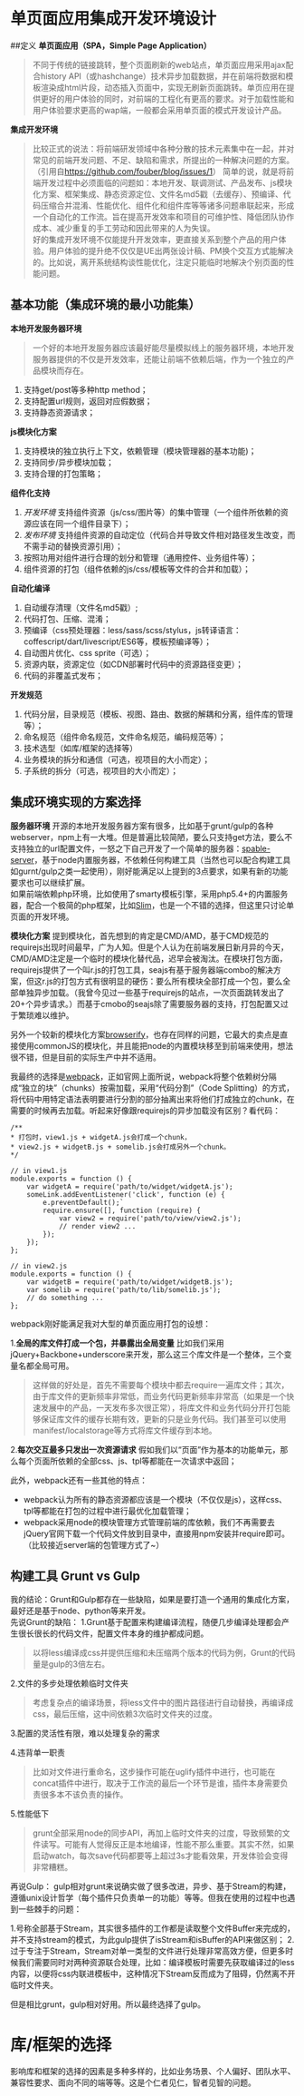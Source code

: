 # 单页面应用集成开发环境设计
##定义
**单页面应用（SPA，Simple Page Application）**  
>不同于传统的链接跳转，整个页面刷新的web站点，单页面应用采用ajax配合history API（或hashchange）技术异步加载数据，并在前端将数据和模板渲染成html片段，动态插入页面中，实现无刷新页面跳转。单页应用在提供更好的用户体验的同时，对前端的工程化有更高的要求。对于加载性能和用户体验要求更高的wap端，一般都会采用单页面的模式开发设计产品。

**集成开发环境**
>比较正式的说法：将前端研发领域中各种分散的技术元素集中在一起，并对常见的前端开发问题、不足、缺陷和需求，所提出的一种解决问题的方案。（引用自<https://github.com/fouber/blog/issues/1>）
简单的说，就是将前端开发过程中必须面临的问题如：本地开发、联调测试、产品发布、js模块化方案、框架集成、静态资源定位、文件名md5戳（去缓存）、预编译、代码压缩合并混淆、性能优化、组件化和组件库等等诸多问题串联起来，形成一个自动化的工作流。旨在提高开发效率和项目的可维护性、降低团队协作成本、减少重复的手工劳动和因此带来的人为失误。  
好的集成开发环境不仅能提升开发效率，更直接关系到整个产品的用户体验。用户体验的提升绝不仅仅是UE出两张设计稿、PM换个交互方式能解决的。比如说，离开系统结构谈性能优化，注定只能临时地解决个别页面的性能问题。

## 基本功能（集成环境的最小功能集）
**本地开发服务器环境**
>一个好的本地开发服务器应该最好能尽量模拟线上的服务器环境，本地开发服务器提供的不仅是开发效率，还能让前端不依赖后端，作为一个独立的产品模块而存在。

1. 支持get/post等多种http method；
2. 支持配置url规则，返回对应假数据；
3. 支持静态资源请求；

**js模块化方案**
1. 支持模块的独立执行上下文，依赖管理（模块管理器的基本功能)；
2. 支持同步/异步模块加载；
3. 支持合理的打包策略；

**组件化支持**
1. *开发环境* 支持组件资源（js/css/图片等）的集中管理（一个组件所依赖的资源应该在同一个组件目录下）；
2. *发布环境* 支持组件资源的自动定位（代码合并导致文件相对路径发生改变，而不需手动的替换资源引用）；
3. 按照功用对组件进行合理的划分和管理（通用控件、业务组件等）；
4. 组件资源的打包（组件依赖的js/css/模板等文件的合并和加载）；

**自动化编译**
1. 自动缓存清理（文件名md5戳）;
2. 代码打包、压缩、混淆；
3. 预编译（css预处理器：less/sass/scss/stylus，js转译语言：coffescript/dart/livescript/ES6等，模板预编译等）；
4. 自动图片优化、css sprite（可选）；
5. 资源内联，资源定位（如CDN部署时代码中的资源路径变更）；
6. 代码的非覆盖式发布；

**开发规范**
1. 代码分层，目录规范（模板、视图、路由、数据的解耦和分离，组件库的管理等）；
2. 命名规范（组件命名规范，文件命名规范，编码规范等）；
3. 技术选型（如库/框架的选择等）
4. 业务模块的拆分和通信（可选，视项目的大小而定）；
5. 子系统的拆分（可选，视项目的大小而定）；

## 集成环境实现的方案选择
**服务器环境**
开源的本地开发服务器方案有很多，比如基于grunt/gulp的各种webserver，npm上有一大堆。但是普遍比较简陋，要么只支持get方法，要么不支持独立的url配置文件，一怒之下自己开发了一个简单的服务器：[spable-server](https://github.com/busyfruit/spable-server)，基于node内置服务器，不依赖任何构建工具（当然也可以配合构建工具如gurnt/gulp之类一起使用），刚好能满足以上提到的3点要求，如果有新的功能要求也可以继续扩展。    
如果前端依赖php环境，比如使用了smarty模板引擎，采用php5.4+的内置服务器，配合一个极简的php框架，比如[Slim](http://www.slimframework.com/)，也是一个不错的选择，但这里只讨论单页面的开发环境。

**模块化方案**
提到模块化，首先想到的肯定是CMD/AMD，基于CMD规范的requirejs出现时间最早，广为人知。但是个人认为在前端发展日新月异的今天，CMD/AMD注定是一个临时的模块化替代品，迟早会被淘汰。在模块打包方面，requirejs提供了一个叫r.js的打包工具，seajs有基于服务器端combo的解决方案，但这r.js的打包方式有很明显的硬伤：要么所有模块全部打成一个包，要么全部单独异步加载。（我曾今见过一些基于requirejs的站点，一次页面跳转发出了20+个异步请求。）而基于cmobo的seajs除了需要服务器的支持，打包配置又过于繁琐难以维护。

另外一个较新的模块化方案[browserify](http://browserify.org/)，也存在同样的问题，它最大的卖点是直接使用commonJS的模块化，并且能把node的内置模块移至到前端来使用，想法很不错，但是目前的实际生产中并不适用。  

我最终的选择是[webpack](http://webpack.github.io/)，正如官网上面所说，webpack将整个依赖树分隔成“独立的块”（chunks）按需加载，采用“代码分割”（Code Splitting）的方式，将代码中用特定语法表明要进行分割的部分抽离出来将他们打成独立的chunk，在需要的时候再去加载。听起来好像跟requirejs的异步加载没有区别？看代码：

```
/**
* 打包时，view1.js + widgetA.js会打成一个chunk，
* view2.js + widgetB.js + somelib.js会打成另外一个chunk。
*/

// in view1.js
module.exports = function () {
	var widgetA = require('path/to/widget/widgetA.js');
	someLink.addEventListener('click', function (e) {
		e.preventDefault();`
		require.ensure([], function (require) {
			var view2 = require('path/to/view/view2.js');
			// render view2 ...
		});
	});
};

// in view2.js
module.exports = function () {
	var widgetB = require('path/to/widget/widgetB.js');
	var somelib = require('path/to/lib/somelib.js');
	// do something ...
};
```
webpack刚好能满足我对大型的单页面应用打包的设想：

1.**全局的库文件打成一个包，并暴露出全局变量**
比如我们采用jQuery+Backbone+underscore来开发，那么这三个库文件是一个整体，三个变量名都全局可用。
>这样做的好处是，首先不需要每个模块中都去require一遍库文件；其次，由于库文件的更新频率非常低，而业务代码更新频率非常高（如果是一个快速发展中的产品，一天发布多次很正常），将库文件和业务代码分开打包能够保证库文件的缓存长期有效，更新的只是业务代码。我们甚至可以使用manifest/localstorage等方式将库文件缓存到本地。  

2.**每次交互最多只发出一次资源请求**
假如我们以“页面”作为基本的功能单元，那么每个页面所依赖的全部css、js、tpl等都能在一次请求中返回；

此外，webpack还有一些其他的特点：  
- webpack认为所有的静态资源都应该是一个模块（不仅仅是js），这样css、tpl等都能在打包的过程中进行最优化加载管理；  
- webpack采用node的模块管理方式管理前端的库依赖，我们不再需要去jQuery官网下载一个代码文件放到目录中，直接用npm安装并require即可。（比较接近server端的包管理方式了~）

## 构建工具 Grunt vs Gulp
我的结论：Grunt和Gulp都存在一些缺陷，如果是要打造一个通用的集成化方案，最好还是基于node、python等来开发。  
先说Grunt的缺陷：
1.Grunt基于配置来构建编译流程，随便几步编译处理都会产生很长很长的代码文件，配置文件本身的维护都成问题。
> 以将less编译成css并提供压缩和未压缩两个版本的代码为例，Grunt的代码量是gulp的3倍左右。

2.文件的多步处理依赖临时文件夹
> 考虑复杂点的编译场景，将less文件中的图片路径进行自动替换，再编译成css，最后压缩，这中间依赖3次临时文件夹的过度。

3.配置的灵活性有限，难以处理复杂的需求

4.违背单一职责
> 比如对文件进行重命名，这步操作可能在uglify插件中进行，也可能在concat插件中进行，取决于工作流的最后一个环节是谁，插件本身需要负责很多本不该负责的操作。

5.性能低下
> grunt全部采用node的同步API，再加上临时文件夹的过度，导致频繁的文件读写。可能有人觉得反正是本地编译，性能不那么重要。其实不然，如果启动watch，每次save代码都要等上超过3s才能看效果，开发体验会变得非常糟糕。

再说Gulp：
gulp相对grunt来说确实做了很多改进，异步、基于Stream的构建，遵循unix设计哲学（每个插件只负责单一的功能）等等。但我在使用的过程中也遇到一些棘手的问题：

1.号称全部基于Stream，其实很多插件的工作都是读取整个文件Buffer来完成的，并不支持stream的模式，为此gulp提供了isStream和isBuffer的API来做区别；
2.过于专注于Stream，Stream对单一类型的文件进行处理非常高效方便，但更多时候我们需要同时对两种资源联合处理，比如：编译模板时需要先获取编译过的less内容，以便将css内联进模板中，这种情况下Stream反而成为了阻碍，仍然离不开临时文件夹。

但是相比grunt，gulp相对好用。所以最终选择了gulp。

# 库/框架的选择

影响库和框架的选择的因素是多种多样的，比如业务场景、个人偏好、团队水平、兼容性要求、面向不同的端等等。这是个仁者见仁，智者见智的问题。